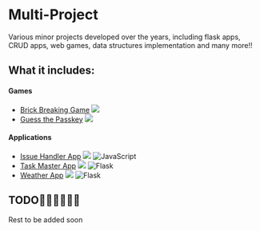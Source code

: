 # Multi-Project
Various minor projects developed over the years, including flask apps, CRUD apps, web games, data structures implementation and many more!!


## What it includes:
#### Games
* [Brick Breaking Game](https://github.com/prankshaw/Multi-Project/tree/master/Brick%20Breaking%20game) <img src = "https://img.shields.io/badge/code-working-success" />
* [Guess the Passkey](https://github.com/prankshaw/Multi-Project/tree/master/Guess%20the%20passkey) <img src = "https://img.shields.io/badge/code-working-success" />

#### Applications
* [Issue Handler App](https://github.com/prankshaw/Multi-Project/tree/master/Issue%20Handler_JS%20App) <img src = "https://img.shields.io/badge/code-working-success" /> ![JavaScript](https://img.shields.io/badge/JavaScript-323330?logo=javascript&logoColor=F7DF1E)&nbsp;
* [Task Master App](https://github.com/prankshaw/Multi-Project/tree/master/Task%20Master%20App%20with%20flask) <img src = "https://img.shields.io/badge/code-working-success" /> ![Flask](https://img.shields.io/badge/Flask-323330?logo=flask&logoColor=fff)&nbsp;
* [Weather App](https://github.com/prankshaw/Multi-Project/tree/master/Weather%20App%20with%20Flask) <img src = "https://img.shields.io/badge/code-working-success" /> ![Flask](https://img.shields.io/badge/Flask-323330?logo=flask&logoColor=fff)&nbsp;

## TODO👨🏻‍🔧👩🏻‍🏭
Rest to be added soon
